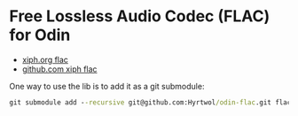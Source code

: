# Free Lossless Audio Codec (FLAC) for Odin

- [xiph.org flac](https://xiph.org/flac)
- [github.com xiph flac](https://github.com/xiph/flac)

One way to use the lib is to add it as a git submodule:

```bat
git submodule add --recursive git@github.com:Hyrtwol/odin-flac.git flac
```
